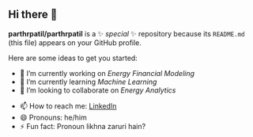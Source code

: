 ## Hi there 👋

**parthrpatil/parthrpatil** is a ✨ _special_ ✨ repository because its `README.md` (this file) appears on your GitHub profile.

Here are some ideas to get you started:

- 🔭 I’m currently working on *Energy Financial Modeling*
- 🌱 I’m currently learning *Machine Learning*
- 👯 I’m looking to collaborate on *Energy Analytics*
<!-- - 🤔 I’m looking for help with ... 
- 💬 Ask me about ... -->
- 📫 How to reach me: [LinkedIn](https://www.linkedin.com/in/parthpatil2000/)
- 😄 Pronouns: he/him
- ⚡ Fun fact: Pronoun likhna zaruri hain?

